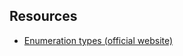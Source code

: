 ## Resources

- [Enumeration types (official website)](https://graphql.org/learn/schema/#enumeration-types)
